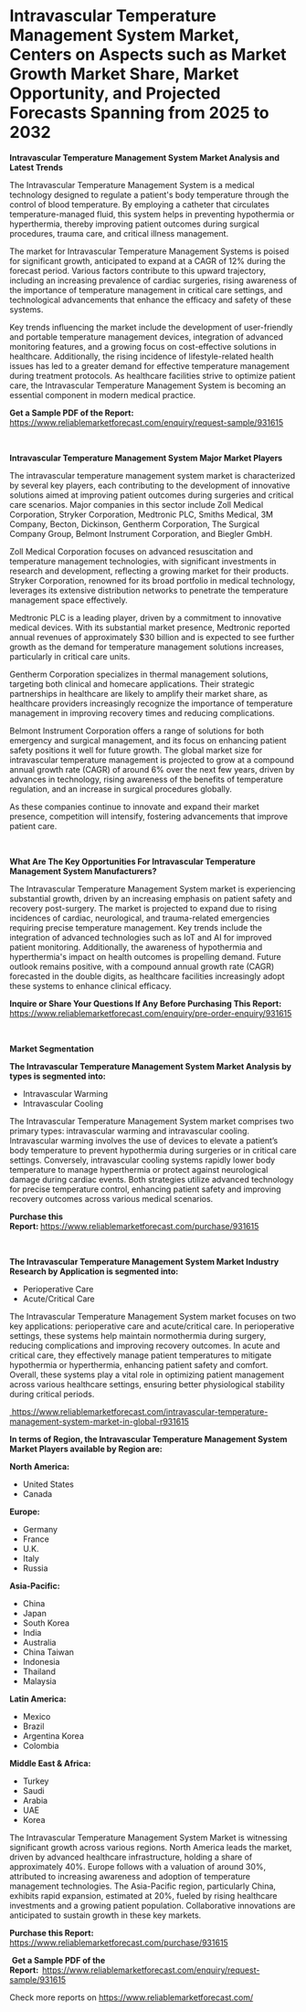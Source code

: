 <p><h1>Intravascular Temperature Management System Market, Centers on Aspects such as Market Growth Market Share, Market Opportunity, and Projected Forecasts Spanning from 2025 to 2032</h1></p><p><strong>Intravascular Temperature Management System Market Analysis and Latest Trends</strong></p>
<p><p>The Intravascular Temperature Management System is a medical technology designed to regulate a patient's body temperature through the control of blood temperature. By employing a catheter that circulates temperature-managed fluid, this system helps in preventing hypothermia or hyperthermia, thereby improving patient outcomes during surgical procedures, trauma care, and critical illness management.</p><p>The market for Intravascular Temperature Management Systems is poised for significant growth, anticipated to expand at a CAGR of 12% during the forecast period. Various factors contribute to this upward trajectory, including an increasing prevalence of cardiac surgeries, rising awareness of the importance of temperature management in critical care settings, and technological advancements that enhance the efficacy and safety of these systems.</p><p>Key trends influencing the market include the development of user-friendly and portable temperature management devices, integration of advanced monitoring features, and a growing focus on cost-effective solutions in healthcare. Additionally, the rising incidence of lifestyle-related health issues has led to a greater demand for effective temperature management during treatment protocols. As healthcare facilities strive to optimize patient care, the Intravascular Temperature Management System is becoming an essential component in modern medical practice.</p></p>
<p><strong>Get a Sample PDF of the Report:&nbsp;</strong> <a href="https://www.reliablemarketforecast.com/enquiry/request-sample/931615?utm_campaign=2810&utm_medium=2&utm_source=Github&utm_content=ia&utm_term=21032025&utm_id=intravascular-temperature-management-system">https://www.reliablemarketforecast.com/enquiry/request-sample/931615</a></p>
<p>&nbsp;</p>
<p><strong>Intravascular Temperature Management System Major Market Players</strong></p>
<p><p>The intravascular temperature management system market is characterized by several key players, each contributing to the development of innovative solutions aimed at improving patient outcomes during surgeries and critical care scenarios. Major companies in this sector include Zoll Medical Corporation, Stryker Corporation, Medtronic PLC, Smiths Medical, 3M Company, Becton, Dickinson, Gentherm Corporation, The Surgical Company Group, Belmont Instrument Corporation, and Biegler GmbH.</p><p>Zoll Medical Corporation focuses on advanced resuscitation and temperature management technologies, with significant investments in research and development, reflecting a growing market for their products. Stryker Corporation, renowned for its broad portfolio in medical technology, leverages its extensive distribution networks to penetrate the temperature management space effectively.</p><p>Medtronic PLC is a leading player, driven by a commitment to innovative medical devices. With its substantial market presence, Medtronic reported annual revenues of approximately $30 billion and is expected to see further growth as the demand for temperature management solutions increases, particularly in critical care units.</p><p>Gentherm Corporation specializes in thermal management solutions, targeting both clinical and homecare applications. Their strategic partnerships in healthcare are likely to amplify their market share, as healthcare providers increasingly recognize the importance of temperature management in improving recovery times and reducing complications.</p><p>Belmont Instrument Corporation offers a range of solutions for both emergency and surgical management, and its focus on enhancing patient safety positions it well for future growth. The global market size for intravascular temperature management is projected to grow at a compound annual growth rate (CAGR) of around 6% over the next few years, driven by advances in technology, rising awareness of the benefits of temperature regulation, and an increase in surgical procedures globally. </p><p>As these companies continue to innovate and expand their market presence, competition will intensify, fostering advancements that improve patient care.</p></p>
<p>&nbsp;</p>
<p><strong>What Are The Key Opportunities For Intravascular Temperature Management System Manufacturers?</strong></p>
<p><p>The Intravascular Temperature Management System market is experiencing substantial growth, driven by an increasing emphasis on patient safety and recovery post-surgery. The market is projected to expand due to rising incidences of cardiac, neurological, and trauma-related emergencies requiring precise temperature management. Key trends include the integration of advanced technologies such as IoT and AI for improved patient monitoring. Additionally, the awareness of hypothermia and hyperthermia's impact on health outcomes is propelling demand. Future outlook remains positive, with a compound annual growth rate (CAGR) forecasted in the double digits, as healthcare facilities increasingly adopt these systems to enhance clinical efficacy.</p></p>
<p><strong>Inquire or Share Your Questions If Any Before Purchasing This Report:</strong> <a href="https://www.reliablemarketforecast.com/enquiry/pre-order-enquiry/931615?utm_campaign=2810&utm_medium=2&utm_source=Github&utm_content=ia&utm_term=21032025&utm_id=intravascular-temperature-management-system">https://www.reliablemarketforecast.com/enquiry/pre-order-enquiry/931615</a></p>
<p>&nbsp;</p>
<p><strong>Market Segmentation</strong></p>
<p><strong>The Intravascular Temperature Management System Market Analysis by types is segmented into:</strong></p>
<p><ul><li>Intravascular Warming</li><li>Intravascular Cooling</li></ul></p>
<p><p>The Intravascular Temperature Management System market comprises two primary types: intravascular warming and intravascular cooling. Intravascular warming involves the use of devices to elevate a patient’s body temperature to prevent hypothermia during surgeries or in critical care settings. Conversely, intravascular cooling systems rapidly lower body temperature to manage hyperthermia or protect against neurological damage during cardiac events. Both strategies utilize advanced technology for precise temperature control, enhancing patient safety and improving recovery outcomes across various medical scenarios.</p></p>
<p><strong>Purchase this Report:&nbsp;</strong><a href="https://www.reliablemarketforecast.com/purchase/931615?utm_campaign=2810&utm_medium=2&utm_source=Github&utm_content=ia&utm_term=21032025&utm_id=intravascular-temperature-management-system">https://www.reliablemarketforecast.com/purchase/931615</a></p>
<p>&nbsp;</p>
<p><strong>The Intravascular Temperature Management System Market Industry Research by Application is segmented into:</strong></p>
<p><ul><li>Perioperative Care</li><li>Acute/Critical Care</li></ul></p>
<p><p>The Intravascular Temperature Management System market focuses on two key applications: perioperative care and acute/critical care. In perioperative settings, these systems help maintain normothermia during surgery, reducing complications and improving recovery outcomes. In acute and critical care, they effectively manage patient temperatures to mitigate hypothermia or hyperthermia, enhancing patient safety and comfort. Overall, these systems play a vital role in optimizing patient management across various healthcare settings, ensuring better physiological stability during critical periods.</p></p>
<p><a href="https://www.reliablemarketforecast.com/intravascular-temperature-management-system-market-in-global-r931615?utm_campaign=2810&utm_medium=2&utm_source=Github&utm_content=ia&utm_term=21032025&utm_id=intravascular-temperature-management-system">&nbsp;https://www.reliablemarketforecast.com/intravascular-temperature-management-system-market-in-global-r931615</a></p>
<p><strong>In terms of Region, the Intravascular Temperature Management System Market Players available by Region are:</strong></p>
<p>
    <p> <strong> North America: </strong>
        <ul>
            <li>United States</li>
            <li>Canada</li>
        </ul>
        </p> 
    <p> <strong> Europe: </strong>
        <ul>
            <li>Germany</li>
            <li>France</li>
            <li>U.K.</li>
            <li>Italy</li>
            <li>Russia</li>
        </ul>
        </p> 
    <p> <strong> Asia-Pacific: </strong>
        <ul>
            <li>China</li>
            <li>Japan</li>
            <li>South Korea</li>
            <li>India</li>
            <li>Australia</li>
            <li>China Taiwan</li>
            <li>Indonesia</li>
            <li>Thailand</li>
            <li>Malaysia</li>
        </ul>
        </p> 
    <p> <strong> Latin America: </strong>
        <ul>
            <li>Mexico</li>
            <li>Brazil</li>
            <li>Argentina Korea</li>
            <li>Colombia</li>
        </ul>
        </p> 
    <p> <strong> Middle East & Africa: </strong>
        <ul>
            <li>Turkey</li>
            <li>Saudi</li>
            <li>Arabia</li>
            <li>UAE</li>
            <li>Korea</li>
        </ul>
    </p>
    </p>
<p><p>The Intravascular Temperature Management System Market is witnessing significant growth across various regions. North America leads the market, driven by advanced healthcare infrastructure, holding a share of approximately 40%. Europe follows with a valuation of around 30%, attributed to increasing awareness and adoption of temperature management technologies. The Asia-Pacific region, particularly China, exhibits rapid expansion, estimated at 20%, fueled by rising healthcare investments and a growing patient population. Collaborative innovations are anticipated to sustain growth in these key markets.</p></p>
<p><strong>Purchase this Report: </strong><a href="https://www.reliablemarketforecast.com/purchase/931615?utm_campaign=2810&utm_medium=2&utm_source=Github&utm_content=ia&utm_term=21032025&utm_id=intravascular-temperature-management-system">https://www.reliablemarketforecast.com/purchase/931615</a></p>
<p>&nbsp;<strong>Get a Sample PDF of the Report:&nbsp;&nbsp;</strong><a href="https://www.reliablemarketforecast.com/enquiry/request-sample/931615?utm_campaign=2810&utm_medium=2&utm_source=Github&utm_content=ia&utm_term=21032025&utm_id=intravascular-temperature-management-system">https://www.reliablemarketforecast.com/enquiry/request-sample/931615</a></p>
<p><strong></strong></p>
<p>Check more reports on <a href="https://www.reliablemarketforecast.com/?utm_campaign=2810&utm_medium=2&utm_source=Github&utm_content=ia&utm_term=21032025&utm_id=intravascular-temperature-management-system">https://www.reliablemarketforecast.com/</a></p>